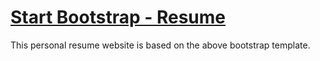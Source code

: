 # [Start Bootstrap - Resume](https://startbootstrap.com/template-overviews/resume/)

This personal resume website is based on the above bootstrap template.
